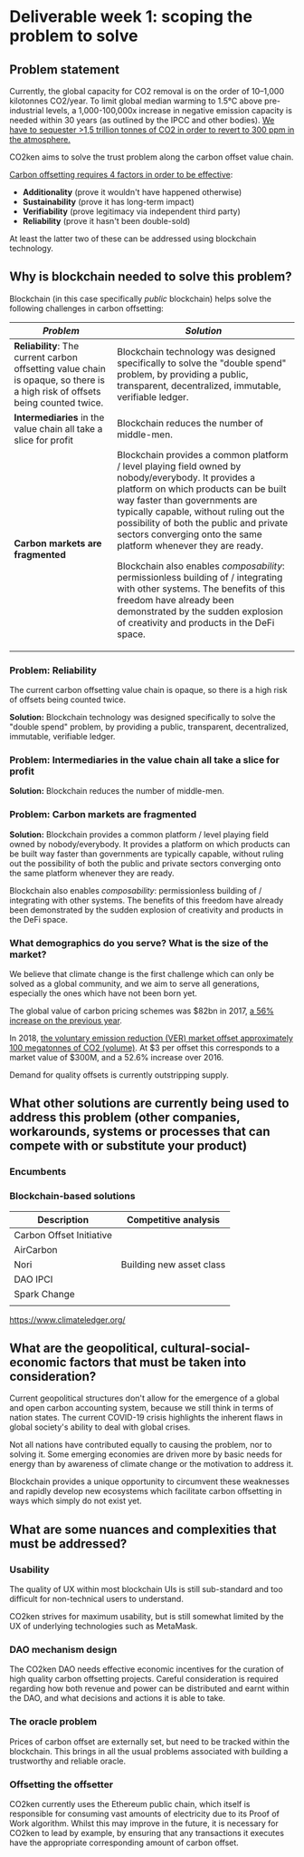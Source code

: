 # Deliverable week 1: scoping the problem to solve

## Problem statement

Currently, the global capacity for CO2 removal is on the order of
10–1,000 kilotonnes CO2/year.  To limit global median warming to 1.5°C
above pre-industrial levels, a 1,000-100,000x increase in negative
emission capacity is needed within 30 years (as outlined by the IPCC
and other bodies).  [We have to sequester >1,5 trillion tonnes of CO2
in order to revert to 300 ppm in the atmosphere.](https://nori.com/white-paper)

CO2ken aims to solve the trust problem along the carbon offset value
chain.

[Carbon offsetting requires 4 factors in order to be
effective](http://www.greeninvestmentservices.com/carbon-offsets/key-principles-of-vers):

  - **Additionality** (prove it wouldn't have happened otherwise)
  - **Sustainability** (prove it has long-term impact)
  - **Verifiability** (prove legitimacy via independent third party)
  - **Reliability** (prove it hasn't been double-sold)

At least the latter two of these can be addressed using blockchain
technology.

## Why is blockchain needed to solve this problem?

Blockchain (in this case specifically *public* blockchain) helps solve
the following challenges in carbon offsetting:

| *Problem* | *Solution* |
|-|-|
| **Reliability**: The current carbon offsetting value chain is opaque, so there is a high risk of offsets being counted twice. | Blockchain technology was designed specifically to solve the "double spend" problem, by providing a public, transparent, decentralized, immutable, verifiable ledger. |
| **Intermediaries** in the value chain all take a slice for profit | Blockchain reduces the number of middle-men. |
| **Carbon markets are fragmented** | Blockchain provides a common platform / level playing field owned by nobody/everybody.  It provides a platform on which products can be built way faster than governments are typically capable, without ruling out the possibility of both the public and private sectors converging onto the same platform whenever they are ready. <p> Blockchain also enables *composability*: permissionless building of / integrating with other systems.  The benefits of this freedom have already been demonstrated by the sudden explosion of creativity and products in the DeFi space. </p> |

### **Problem:** Reliability

The current carbon offsetting value chain is opaque, so there is a
high risk of offsets being counted twice.

**Solution:** Blockchain technology was designed specifically to solve
the "double spend" problem, by providing a public, transparent,
decentralized, immutable, verifiable ledger.

### **Problem:** Intermediaries in the value chain all take a slice for profit

**Solution:** Blockchain reduces the number of middle-men.

### **Problem:** Carbon markets are fragmented

**Solution:** Blockchain provides a common platform / level playing
field owned by nobody/everybody.  It provides a platform on which
products can be built way faster than governments are typically
capable, without ruling out the possibility of both the public and
private sectors converging onto the same platform whenever they are
ready.

Blockchain also enables *composability*: permissionless building of /
integrating with other systems.  The benefits of this freedom have
already been demonstrated by the sudden explosion of creativity and
products in the DeFi space.

### What demographics do you serve? What is the size of the market?

We believe that climate change is the first challenge which can only
be solved as a global community, and we aim to serve all generations,
especially the ones which have not been born yet.

The global value of carbon pricing schemes was $82bn in 2017, [a 56%
increase on the previous
year](http://www.climateaction.org/news/global-carbon-market-increases-by-56-in-one-year-says-world-bank).

In 2018, [the voluntary emission reduction (VER) market offset
approximately 100 megatonnes of CO2 (volume)](https://www.ecosystemmarketplace.com/articles/voluntary-carbon-volume-hits-seven-year-high-on-demand-for-natural-climate-solutions/).
At $3 per offset this corresponds to a market value of $300M, and a
52.6% increase over 2016.

Demand for quality offsets is currently outstripping supply.

## What other solutions are currently being used to address this problem (other companies, workarounds, systems or processes that can compete with or substitute your product)

### Encumbents

### Blockchain-based solutions

| Description | Competitive analysis |
|-|-|
| Carbon Offset Initiative |   |
| AirCarbon |   |
| Nori | Building new asset class  |
| DAO IPCI |   |
| Spark Change |   |
|  |   |
https://www.climateledger.org/

## What are the geopolitical, cultural-social-economic factors that must be taken into consideration?

Current geopolitical structures don't allow for the emergence of a
global and open carbon accounting system, because we still think in
terms of nation states.  The current COVID-19 crisis highlights the
inherent flaws in global society's ability to deal with global crises.

Not all nations have contributed equally to causing the problem, nor
to solving it.  Some emerging economies are driven more by basic needs
for energy than by awareness of climate change or the motivation to
address it.

Blockchain provides a unique opportunity to circumvent these weaknesses
and rapidly develop new ecosystems which facilitate carbon offsetting
in ways which simply do not exist yet.

## What are some nuances and complexities that must be addressed?

### Usability

The quality of UX within most blockchain UIs is still sub-standard and
too difficult for non-technical users to understand.

CO2ken strives for maximum usability, but is still somewhat limited by
the UX of underlying technologies such as MetaMask.

### DAO mechanism design

The CO2ken DAO needs effective economic incentives for the curation of
high quality carbon offsetting projects.  Careful consideration is
required regarding how both revenue and power can be distributed and
earnt within the DAO, and what decisions and actions it is able to
take.

### The oracle problem

Prices of carbon offset are externally set, but need to be tracked
within the blockchain.  This brings in all the usual problems
associated with building a trustworthy and reliable oracle.

### Offsetting the offsetter

CO2ken currently uses the Ethereum public chain, which itself is
responsible for consuming vast amounts of electricity due to its Proof
of Work algorithm.  Whilst this may improve in the future, it is
necessary for CO2ken to lead by example, by ensuring that any
transactions it executes have the appropriate corresponding amount of
carbon offset.
